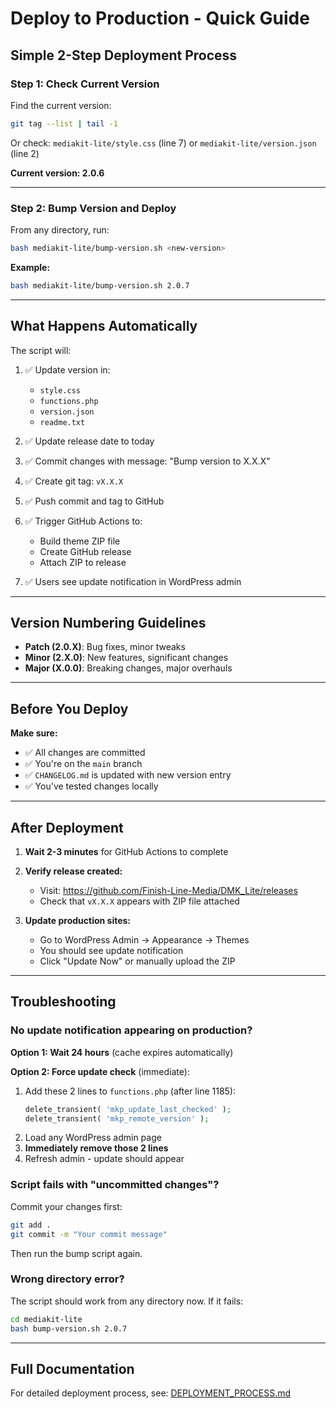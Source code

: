 # Deploy to Production - Quick Guide

## Simple 2-Step Deployment Process

### Step 1: Check Current Version

Find the current version:
```bash
git tag --list | tail -1
```

Or check: `mediakit-lite/style.css` (line 7) or `mediakit-lite/version.json` (line 2)

**Current version: 2.0.6**

---

### Step 2: Bump Version and Deploy

From any directory, run:

```bash
bash mediakit-lite/bump-version.sh <new-version>
```

**Example:**
```bash
bash mediakit-lite/bump-version.sh 2.0.7
```

---

## What Happens Automatically

The script will:

1. ✅ Update version in:
   - `style.css`
   - `functions.php`
   - `version.json`
   - `readme.txt`

2. ✅ Update release date to today

3. ✅ Commit changes with message: "Bump version to X.X.X"

4. ✅ Create git tag: `vX.X.X`

5. ✅ Push commit and tag to GitHub

6. ✅ Trigger GitHub Actions to:
   - Build theme ZIP file
   - Create GitHub release
   - Attach ZIP to release

7. ✅ Users see update notification in WordPress admin

---

## Version Numbering Guidelines

- **Patch (2.0.X)**: Bug fixes, minor tweaks
- **Minor (2.X.0)**: New features, significant changes
- **Major (X.0.0)**: Breaking changes, major overhauls

---

## Before You Deploy

**Make sure:**
- ✅ All changes are committed
- ✅ You're on the `main` branch
- ✅ `CHANGELOG.md` is updated with new version entry
- ✅ You've tested changes locally

---

## After Deployment

1. **Wait 2-3 minutes** for GitHub Actions to complete

2. **Verify release created:**
   - Visit: https://github.com/Finish-Line-Media/DMK_Lite/releases
   - Check that `vX.X.X` appears with ZIP file attached

3. **Update production sites:**
   - Go to WordPress Admin → Appearance → Themes
   - You should see update notification
   - Click "Update Now" or manually upload the ZIP

---

## Troubleshooting

### No update notification appearing on production?

**Option 1: Wait 24 hours** (cache expires automatically)

**Option 2: Force update check** (immediate):
1. Add these 2 lines to `functions.php` (after line 1185):
   ```php
   delete_transient( 'mkp_update_last_checked' );
   delete_transient( 'mkp_remote_version' );
   ```
2. Load any WordPress admin page
3. **Immediately remove those 2 lines**
4. Refresh admin - update should appear

### Script fails with "uncommitted changes"?

Commit your changes first:
```bash
git add .
git commit -m "Your commit message"
```

Then run the bump script again.

### Wrong directory error?

The script should work from any directory now. If it fails:
```bash
cd mediakit-lite
bash bump-version.sh 2.0.7
```

---

## Full Documentation

For detailed deployment process, see: [DEPLOYMENT_PROCESS.md](DEPLOYMENT_PROCESS.md)
